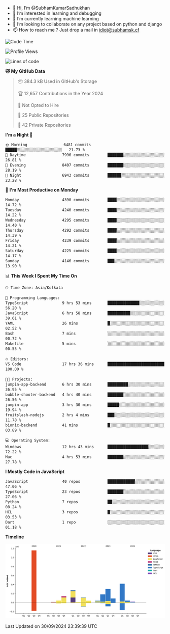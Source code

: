 - 👋 Hi, I’m @SubhamKumarSadhukhan
- 👀 I’m interested in learning and debugging
- 🌱 I’m currently learning machine learning
- 💞️ I’m looking to collaborate on any project based on python and django
- 📫 How to reach me ?
      Just drop a mail in idiot@subhamsk.cf

<!---
SubhamKumarSadhukhan/SubhamKumarSadhukhan is a ✨ special ✨ repository because its `README.md` (this file) appears on your GitHub profile.
You can click the Preview link to take a look at your changes.
--->


<!--START_SECTION:waka-->
![Code Time](http://img.shields.io/badge/Code%20Time-2%2C550%20hrs-blue)

![Profile Views](http://img.shields.io/badge/Profile%20Views-7-blue)

![Lines of code](https://img.shields.io/badge/From%20Hello%20World%20I%27ve%20Written-2.8%20million%20lines%20of%20code-blue)

**🐱 My GitHub Data** 

> 📦 384.3 kB Used in GitHub's Storage 
 > 
> 🏆 12,657 Contributions in the Year 2024
 > 
> 🚫 Not Opted to Hire
 > 
> 📜 25 Public Repositories 
 > 
> 🔑 42 Private Repositories 
 > 
**I'm a Night 🦉** 

```text
🌞 Morning                6481 commits        █████░░░░░░░░░░░░░░░░░░░░   21.73 % 
🌆 Daytime                7996 commits        ███████░░░░░░░░░░░░░░░░░░   26.81 % 
🌃 Evening                8407 commits        ███████░░░░░░░░░░░░░░░░░░   28.19 % 
🌙 Night                  6943 commits        ██████░░░░░░░░░░░░░░░░░░░   23.28 % 
```
📅 **I'm Most Productive on Monday** 

```text
Monday                   4390 commits        ████░░░░░░░░░░░░░░░░░░░░░   14.72 % 
Tuesday                  4240 commits        ████░░░░░░░░░░░░░░░░░░░░░   14.22 % 
Wednesday                4295 commits        ████░░░░░░░░░░░░░░░░░░░░░   14.40 % 
Thursday                 4292 commits        ████░░░░░░░░░░░░░░░░░░░░░   14.39 % 
Friday                   4239 commits        ████░░░░░░░░░░░░░░░░░░░░░   14.21 % 
Saturday                 4225 commits        ████░░░░░░░░░░░░░░░░░░░░░   14.17 % 
Sunday                   4146 commits        ███░░░░░░░░░░░░░░░░░░░░░░   13.90 % 
```


📊 **This Week I Spent My Time On** 

```text
🕑︎ Time Zone: Asia/Kolkata

💬 Programming Languages: 
TypeScript               9 hrs 53 mins       ██████████████░░░░░░░░░░░   56.20 % 
JavaScript               6 hrs 58 mins       ██████████░░░░░░░░░░░░░░░   39.61 % 
YAML                     26 mins             █░░░░░░░░░░░░░░░░░░░░░░░░   02.52 % 
Bash                     7 mins              ░░░░░░░░░░░░░░░░░░░░░░░░░   00.72 % 
Makefile                 5 mins              ░░░░░░░░░░░░░░░░░░░░░░░░░   00.55 % 

🔥 Editors: 
VS Code                  17 hrs 36 mins      █████████████████████████   100.00 % 

🐱‍💻 Projects: 
jumpin-app-backend       6 hrs 30 mins       █████████░░░░░░░░░░░░░░░░   36.95 % 
bubble-shooter-backend   4 hrs 40 mins       ███████░░░░░░░░░░░░░░░░░░   26.56 % 
jumpin-app               3 hrs 30 mins       █████░░░░░░░░░░░░░░░░░░░░   19.94 % 
fruitslash-nodejs        2 hrs 4 mins        ███░░░░░░░░░░░░░░░░░░░░░░   11.78 % 
bionic-backend           41 mins             █░░░░░░░░░░░░░░░░░░░░░░░░   03.89 % 

💻 Operating System: 
Windows                  12 hrs 43 mins      ██████████████████░░░░░░░   72.22 % 
Mac                      4 hrs 53 mins       ███████░░░░░░░░░░░░░░░░░░   27.78 % 
```

**I Mostly Code in JavaScript** 

```text
JavaScript               40 repos            ████████████░░░░░░░░░░░░░   47.06 % 
TypeScript               23 repos            ███████░░░░░░░░░░░░░░░░░░   27.06 % 
Python                   7 repos             ██░░░░░░░░░░░░░░░░░░░░░░░   08.24 % 
HCL                      3 repos             █░░░░░░░░░░░░░░░░░░░░░░░░   03.53 % 
Dart                     1 repo              ░░░░░░░░░░░░░░░░░░░░░░░░░   01.18 % 
```



**Timeline**

![Lines of Code chart](https://raw.githubusercontent.com/SubhamKumarSadhukhan/SubhamKumarSadhukhan/main/assets/bar_graph.png)


 Last Updated on 30/09/2024 23:39:39 UTC
<!--END_SECTION:waka-->

